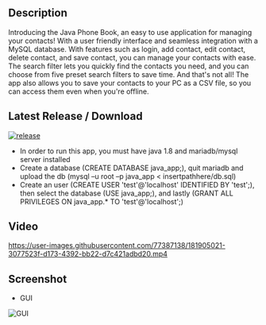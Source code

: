 Description
-

Introducing the Java Phone Book, an easy to use application for managing your contacts! With a user friendly interface and seamless integration with a MySQL database.
With features such as login, add contact, edit contact, delete contact, and save contact, you can manage your contacts with ease. The search filter lets you quickly find the contacts you need, and you can choose from five preset search filters to save time.
And that's not all! The app also allows you to save your contacts to your PC as a CSV file, so you can access them even when you're offline.

Latest Release / Download
-

[![release](https://img.shields.io/github/v/release/cobrel/webScrapingJavaSwingSelenium?logo=GitHub&style=for-the-badge)](https://github.com/cobrel/java-swing-phonebook-app/releases/tag/v1.0.0)

- In order to run this app, you must have java 1.8 and mariadb/mysql server installed
- Create a database (CREATE DATABASE java_app;), quit mariadb and upload the db (mysql –u root –p java_app < insertpathhere/db.sql)
- Create an user (CREATE USER 'test'@'localhost' IDENTIFIED BY 'test';), then select the database (USE java_app;), and lastly (GRANT ALL PRIVILEGES ON java_app.* TO 'test'@'localhost';)

Video
-

https://user-images.githubusercontent.com/77387138/181905021-3077523f-d173-4392-bb22-d7c421adbd20.mp4

Screenshot
-

- GUI

![GUI](https://user-images.githubusercontent.com/77387138/181906492-c9b78512-f0ba-4604-8db4-a5717df7c151.png)
